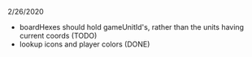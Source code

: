 2/26/2020
  * boardHexes should hold gameUnitId's, rather than the units having current coords (TODO)
  * lookup icons and player colors (DONE)